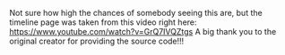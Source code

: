Not sure how high the chances of somebody seeing this are, but the timeline page was taken from this video right here: https://www.youtube.com/watch?v=GrQ7IVQZtgs
A big thank you to the original creator for providing the source code!!!
